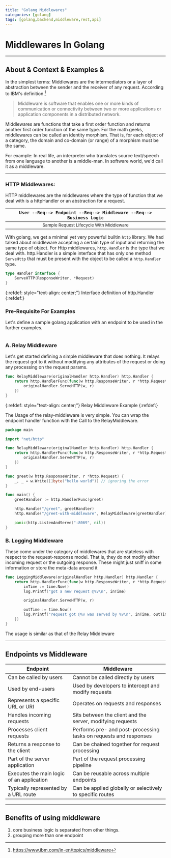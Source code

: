 ```yaml
---
title: "Golang Middlewares"
categories: [golang]
tags: [golang,backend,middleware,rest,api]
---
```


# Middlewares In Golang

<hr />

## About & Context & Examples & 
In the simplest terms: Middlewares are the intermediators or a layer of 
abstraction between the sender and the receiver of any request. According to IBM's definition [^1]
[^1]: https://www.ibm.com/in-en/topics/middleware
> Middleware is software that enables one or more kinds of communication or 
> connectivity between two or more applications or application components in a distributed network.

Middlewares are functions that take a first order function and returns another
first order function of the same type. For the math geeks, middlewares can be
called an identity morphism. That is, for each object of a category, the domain
and co-domain (or range) of a morphism must be the same.
 
For example: In real life, an interpreter who translates source text/speech from
one language to another is a middle-man. In software world, we'd call it as a 
middleware.

<hr />

### HTTP Middlewares:
HTTP middlewares are the middlewares where the type of function that we deal with is a httpHandler or an abstraction for a request.
 
| ```User --Req--> Endpoint --Req--> Middleware --Req--> Business Logic``` |
| :----------------------------------------------------------------------: |
|         <small>Sample Request Lifecycle With Middleware</small>          |


With golang, we get a minimal yet very powerful builtin `http` library.
We had talked about middleware accepting a certain type of input and returning 
the same type of object. For Http middlewares, `http.Handler` is the type that 
we deal with. http.Handler is a simple interface that has only one method 
`ServeHttp` that must be present with the object to be called a `http.Handler` 
type.  


```go
type Handler interface {
    ServeHTTP(ResponseWriter, *Request)
} 
```
{:refdef: style="text-align: center;"}
Interface definition of http.Handler
{:refdef:} 


### Pre-Requisite For Examples
Let's define a sample golang application with an endpoint to be used in the further examples.
```go
```

### A. Relay Middleware
Let's get started defining a simple middleware that does nothing. It relays 
the request got to it without modifying any attributes of the request or doing 
any processing on the request params.

```go
func RelayMiddleware(originalHandler http.Handler) http.Handler {
	return http.HandlerFunc(func(w http.ResponseWriter, r *http.Request) {
		originalHandler.ServeHTTP(w, r)
	})
}
```
{:refdef: style="text-align: center;"}
Relay Middleware Example
{:refdef:}

The Usage of the relay-middleware is very simple. You can wrap the endpoint 
handler function with the Call to the RelayMiddleware.
```go
package main

import "net/http"

func RelayMiddleware(originalHandler http.Handler) http.Handler {
	return http.HandlerFunc(func(w http.ResponseWriter, r *http.Request) {
		originalHandler.ServeHTTP(w, r)
	})
}

func greet(w http.ResponseWriter, r *http.Request) {
	_, _ = w.Write([]byte("hello world")) // ignoring the error
}

func main() {
	greetHandler := http.HandlerFunc(greet)

	http.Handle("/greet", greetHandler)
	http.Handle("/greet-with-middleware", RelayMiddleware(greetHandler))

	panic(http.ListenAndServe(":8069", nil))
}
```

### B. Logging Middleware
These come under the category of middlewares that are stateless with respect to
the request-response model. That is, they do not modify either incoming request 
or the outgoing response. These might just sniff in some information or store 
the meta-data around it
```go
func LoggingMiddleware(originalHandler http.Handler) http.Handler {
	return http.HandlerFunc(func(w http.ResponseWriter, r *http.Request) {
		inTime := time.Now()
		log.Printf("got a new request @%v\n", inTime)

		originalHandler.ServeHTTP(w, r)

		outTime := time.Now()
		log.Printf("request got @%v was served by %v\n", inTime, outTime)
	})
}
```
The usage is similar as that of the Relay Middleware

<hr />

## Endpoints vs Middleware  

| Endpoint                                  | Middleware                                                        |
| ----------------------------------------- | ----------------------------------------------------------------- |
| Can be called by users                    | Cannot be called directly by users                                |
| Used by end-users                         | Used by developers to intercept and modify requests               |
| Represents a specific URL or URI          | Operates on requests and responses                                |
| Handles incoming requests                 | Sits between the client and the server, modifying requests        |
| Processes client requests                 | Performs pre- and post-processing tasks on requests and responses |
| Returns a response to the client          | Can be chained together for request processing                    |
| Part of the server application            | Part of the request processing pipeline                           |
| Executes the main logic of an application | Can be reusable across multiple endpoints                         |
| Typically represented by a URL route      | Can be applied globally or selectively to specific routes         |

<hr />

## Benefits of using middleware
1. core business logic is separated from other things.
2. grouping more than one endpoint
